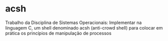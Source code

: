 # acsh
Trabalho da Disciplina de Sistemas Operacionais: Implementar na linguagem C, um shell denominado acsh (anti-crowd shell) para colocar em prática os princípios de manipulação de processos
